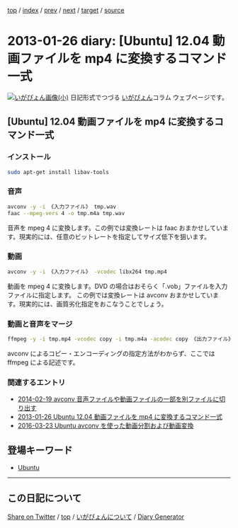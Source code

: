 [top](../index.html) 
 / [index](index.html) 
 / [prev](ig130125.html) 
 / [next](ig130128.html) 
 / [target](https://igapyon.github.io/diary/2013/ig130126.html) 
 / [source](https://github.com/igapyon/diary/blob/gh-pages/2013/ig130126.html.src.md) 

2013-01-26 diary: [Ubuntu] 12.04 動画ファイルを mp4 に変換するコマンド一式
=====================================================================================================
[![いがぴょん画像(小)](https://igapyon.github.io/diary/images/iga200306s.jpg "いがぴょん")](https://igapyon.github.io/diary/memo/memoigapyon.html) 日記形式でつづる [いがぴょん](https://igapyon.github.io/diary/memo/memoigapyon.html)コラム ウェブページです。

## [Ubuntu] 12.04 動画ファイルを mp4 に変換するコマンド一式


### インストール


```sh
sudo apt-get install libav-tools 
```


### 音声


```sh
avconv -y -i 《入力ファイル》 tmp.wav
faac --mpeg-vers 4 -o tmp.m4a tmp.wav
```

音声を mpeg 4 に変換します。この例では変換レートは faac おまかせしています。現実的には、任意のビットレートを指定してサイズ低下を狙います。

### 動画


```sh
avconv -y -i 《入力ファイル》 -vcodec libx264 tmp.mp4
```

動画を mpeg 4 に変換します。DVD の場合はおそらく「.vob」ファイルを入力ファイルに指定します。
この例では変換レートは avconv おまかせしています。現実的には、画質劣化指定をおこなうことでしょう。


### 動画と音声をマージ


```sh
ffmpeg -y -i tmp.mp4 -vcodec copy -i tmp.m4a -acodec copy 《出力ファイル》
```

avconv によるコピー・エンコーディングの指定方法がわからず、ここでは ffmpeg による記述です。


### 関連するエントリ


* [2014-02-19 avconv 音声ファイルや動画ファイルの一部を別ファイルに切り出す](https://igapyon.github.io/diary/2014/ig140219.html)
* [2013-01-26 Ubuntu 12.04 動画ファイルを mp4 に変換するコマンド一式](https://igapyon.github.io/diary/2013/ig130126.html)
* [2016-03-23 Ubuntu avconv を使った動画分割および動画変換](https://igapyon.github.io/diary/2016/ig160323.html)

## 登場キーワード

* [Ubuntu](../keyword/ubuntu.html)

----------------------------------------------------------------------------------------------------

## この日記について

[Share on Twitter](https://twitter.com/intent/tweet?hashtags=igapyon%2Cdiary%2C%E3%81%84%E3%81%8C%E3%81%B4%E3%82%87%E3%82%93%2CUbuntu&text=%5BUbuntu%5D+12.04+%E5%8B%95%E7%94%BB%E3%83%95%E3%82%A1%E3%82%A4%E3%83%AB%E3%82%92+mp4+%E3%81%AB%E5%A4%89%E6%8F%9B%E3%81%99%E3%82%8B%E3%82%B3%E3%83%9E%E3%83%B3%E3%83%89%E4%B8%80%E5%BC%8F&url=https%3A%2F%2Figapyon.github.io%2Fdiary%2F2013%2Fig130126.html) / [top](../index.html) / [いがぴょんについて](https://igapyon.github.io/diary/memo/memoigapyon.html) / [Diary Generator](https://github.com/igapyon/igapyonv3)
